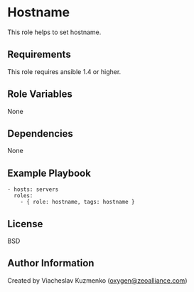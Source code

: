 Hostname
========

This role helps to set hostname.

Requirements
------------

This role requires ansible 1.4 or higher.

Role Variables
--------------

None

Dependencies
------------

None

Example Playbook
----------------

    - hosts: servers
      roles:
        - { role: hostname, tags: hostname }

License
-------

BSD

Author Information
------------------

Created by Viacheslav Kuzmenko (oxygen@zeoalliance.com)

